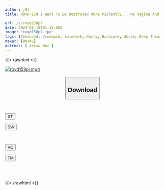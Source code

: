 ```yaml
---
author: j91
title: ROYD-158 I Want To Be Destroyed More Violently... My Vagina And The Back Of My Throat Were Raped By A Merciless Demonic Piss, And I Became A Perverted Masochist. Mai Arisu

url: /v/royd158pl
date: 2024-01-19T01:35:00Z
image: "royd158pl.jpg"
tags: [Censored, Creampie, Solowork, Nasty, Hardcore, Abuse, Deep Throating, Submissive Woman	]
maker: [ROYAL]
actress: [ Arisu Mai ]
---
```



{{< rawhtml >}}

<div class="video" data-videoid="PL8Kl2LQmKSRdm">
    <a href="javascript:;">
        <img src="/v/royd158pl/royd158pl.jpg" width="WIDTH" height="HEIGHT" alt="royd158pl.mp4" loading="lazy">
    </a>
</div>

<script type="text/javascript" src="https://j91.asia/asset/on-demand-st.js"></script>

<br>
  <link rel="stylesheet" href="https://j91.asia/asset/bs5.css">
  
  <center>
  <button class="btn btn-primary" type="button" data-bs-toggle="collapse" data-bs-target=".multi-collapse" aria-expanded="false" aria-controls="multiCollapseExample1 multiCollapseExample2"><h2>Download</h2></button></center>
</p>
<div class="row">
  <div class="col">
    <div class="collapse multi-collapse" id="multiCollapseExample1">
      <div class="card card-body">
	      	      <br>
<div class="buttons">  
<p><a href="https://streamtape.to/v/PL8Kl2LQmKSRdm" target="_blank"><button class="btn-hover color-3"><i class="fa fa-download"></i> ST</button></a></p>
<p><a href="https://flaswish.com/3scwhrlw3cbp" target="_blank"><button class="btn-hover color-2"><i class="fa fa-download"></i> SW</button></a></p></div>
    </div>
  </div>
</div>
  <div class="col">
    <div class="collapse multi-collapse" id="multiCollapseExample2">
      <div class="card card-body">
	      <br>
<div class="buttons">
<p><a href="javascript:;" target="_blank"><button class="btn-hover color-9"><i class="fa fa-download"></i> VE</button></a></p>
<p><a href="javascript:;" target="_blank"><button class="btn-hover color-8"><i class="fa fa-download"></i> FM</button></a></p></div>
<br><br>
      </div>
    </div>
  </div>
</div>

{{< /rawhtml >}}